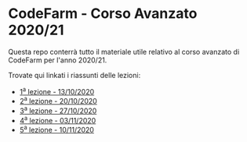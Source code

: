 # CodeFarm - Corso Avanzato 2020/21

Questa repo conterrà tutto il materiale utile relativo al corso avanzato di CodeFarm per l'anno 2020/21.

Trovate qui linkati i riassunti delle lezioni:
* [1<sup>a</sup> lezione - 13/10/2020](lezioni/lezione1/lezione1.md)
* [2<sup>a</sup> lezione - 20/10/2020 ](lezioni/lezione2/lezione2.md)
* [3<sup>a</sup> lezione - 27/10/2020 ](lezioni/lezione3/lezione3.md)
* [4<sup>a</sup> lezione - 03/11/2020 ](lezioni/lezione4/lezione4.md)
* [5<sup>a</sup> lezione - 10/11/2020 ](lezioni/lezione5/lezione5.md)
